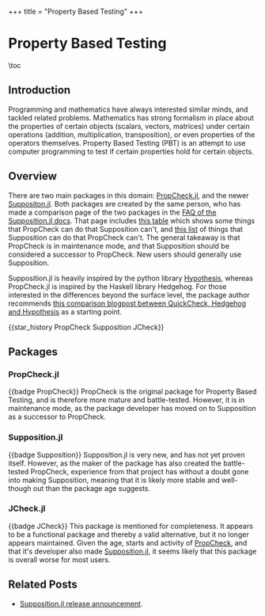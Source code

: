 +++
title = "Property Based Testing"
+++

# Property Based Testing
\toc

## Introduction
Programming and mathematics have always interested similar minds, and tackled related problems. Mathematics has strong formalism in place about the properties of certain objects (scalars, vectors, matrices) under certain operations (addition, multiplication, transposition), or even properties of the operators themselves. Property Based Testing (PBT) is an attempt to use computer programming to test if certain properties hold for certain objects.

## Overview
There are two main packages in this domain: [PropCheck.jl](#propcheckjl), and the newer [Suppositon.jl](#suppositionjl). Both packages are created by the same person, who has made a comparison page of the two packages in the [FAQ of the Supposition.jl docs](https://seelengrab.github.io/Supposition.jl/stable/faq.html). That page includes [this table](https://seelengrab.github.io/Supposition.jl/stable/faq.html#What-feature-X-of-PropCheck.jl-corresponds-to-feature-Y-of-Supposition.jl?) which shows some things that PropCheck can do that Supposition can't, and [this list](https://seelengrab.github.io/Supposition.jl/stable/faq.html#What-can-Supposition.jl-do-that-PropCheck.jl-can't?) of things that Supposition can do that PropCheck can't. The general takeaway is that PropCheck is in maintenance mode, and that Supposition should be considered a successor to PropCheck. New users should generally use Supposition.

Supposition.jl is heavily inspired by the python library [Hypothesis](https://hypothesis.readthedocs.io/en/latest/), whereas PropCheck.jl is inspired by the Haskell library Hedgehog. For those interested in the differences beyond the surface level, the package author recommends [this comparison blogpost between QuickCheck, Hedgehog and Hypothesis](https://seelengrab.github.io/articles/The%20properties%20of%20QuickCheck,%20Hedgehog%20and%20Hypothesis/) as a starting point.

{{star_history PropCheck Supposition JCheck}}
## Packages

### PropCheck.jl
{{badge PropCheck}}
PropCheck is the original package for Property Based Testing, and is therefore more mature and battle-tested. However, it is in maintenance mode, as the package developer has moved on to Supposition as a successor to PropCheck.

### Supposition.jl
{{badge Supposition}}
Supposition.jl is very new, and has not yet proven itself. However, as the maker of the package has also created the battle-tested PropCheck, experience from that project has without a doubt gone into making Supposition, meaning that it is likely more stable and well-though out than the package age suggests. 

### JCheck.jl
{{badge JCheck}}
This package is mentioned for completeness. It appears to be a functional package and thereby a valid alternative, but it no longer appears maintained. Given the age, starts and activity of [PropCheck](#propcheckjl), and that it's developer also made [Supposition.jl](#suppositionjl), it seems likely that this package is overall worse for most users.

## Related Posts
- [Supposition.jl release announcement](https://discourse.julialang.org/t/ann-supposition-jl/111338).
